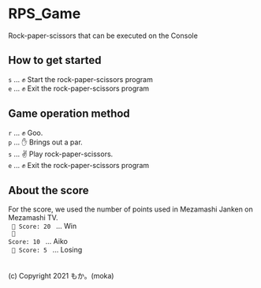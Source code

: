 # RPS_Game
Rock-paper-scissors that can be executed on the Console <br>
## How to get started
<code>s</code> ... ✊ Start the rock-paper-scissors program <br>
<code>e</code> ... ✊ Exit the rock-paper-scissors program <br>
## Game operation method
<code>r</code> ... ✊ Goo. <br>
<code>p</code> ... ✋ Brings out a par. <br>
<code>s</code> ... ✌️ Play rock-paper-scissors. <br>
<code>e</code> ... ✊ Exit the rock-paper-scissors program <br>
## About the score
For the score, we used the number of points used in Mezamashi Janken on Mezamashi TV. <br>
<code> 🎉 Score: 20 </code> ... Win <br>
<code> 🎉 Score: 10 </code> ... Aiko <br>
<code> 🎉 Score: 5 </code> ... Losing <br>
<br> <br>
(c) Copyright 2021 もか。(moka)
